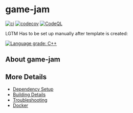 # game-jam

[![ci](https://github.com/vassil-one/game-jam/actions/workflows/ci.yml/badge.svg)](https://github.com/vassil-one/game-jam/actions/workflows/ci.yml)
[![codecov](https://codecov.io/gh/vassil-one/game-jam/branch/main/graph/badge.svg)](https://codecov.io/gh/vassil-one/game-jam)
[![CodeQL](https://github.com/vassil-one/game-jam/actions/workflows/codeql-analysis.yml/badge.svg)](https://github.com/vassil-one/game-jam/actions/workflows/codeql-analysis.yml)

LGTM Has to be set up manually after template is created:

[![Language grade: C++](https://img.shields.io/lgtm/grade/cpp/github/vassil-one/game-jam)](https://lgtm.com/projects/g/vassil-one/game-jam/context:cpp)

## About game-jam



## More Details

 * [Dependency Setup](README_dependencies.md)
 * [Building Details](README_building.md)
 * [Troubleshooting](README_troubleshooting.md)
 * [Docker](README_docker.md)
